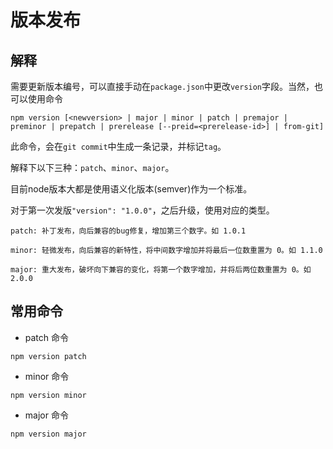 # 版本发布

## 解释

需要更新版本编号，可以直接手动在`package.json`中更改`version`字段。当然，也可以使用命令

```shell
npm version [<newversion> | major | minor | patch | premajor | preminor | prepatch | prerelease [--preid=<prerelease-id>] | from-git]
```

此命令，会在`git commit`中生成一条记录，并标记`tag`。

解释下以下三种：`patch`、`minor`、`major`。

目前node版本大都是使用语义化版本(semver)作为一个标准。

对于第一次发版`"version": "1.0.0"`，之后升级，使用对应的类型。

```shell
patch: 补丁发布，向后兼容的bug修复，增加第三个数字。如 1.0.1

minor: 轻微发布，向后兼容的新特性，将中间数字增加并将最后一位数重置为 0。如 1.1.0

major: 重大发布，破坏向下兼容的变化，将第一个数字增加，并将后两位数重置为 0。如 2.0.0
```

## 常用命令

- patch 命令

```shell
npm version patch
```

- minor 命令

```shell
npm version minor
```

- major 命令

```shell
npm version major
```
